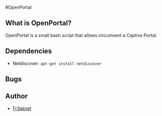 #OpenPortal

## What is OpenPortal?


OpenPortal is a small bash script that allows circumvent a Captive Portal.


## Dependencies

- Netdiscover: `apt-get install netdiscover`

## Bugs

## Author

- [Fr3aknet](https://github.com/Fr3aknet)
